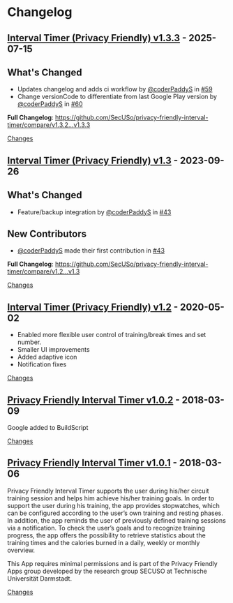 # Changelog

<a id="v1.3.3"></a>
## [Interval Timer (Privacy Friendly) v1.3.3](https://github.com/SecUSo/privacy-friendly-interval-timer/releases/tag/v1.3.3) - 2025-07-15

## What's Changed
* Updates changelog and adds ci workflow by [@coderPaddyS](https://github.com/coderPaddyS) in [#59](https://github.com/SecUSo/privacy-friendly-interval-timer/pull/59)
* Change versionCode to differentiate from last Google Play version by [@coderPaddyS](https://github.com/coderPaddyS) in [#60](https://github.com/SecUSo/privacy-friendly-interval-timer/pull/60)


**Full Changelog**: https://github.com/SecUSo/privacy-friendly-interval-timer/compare/v1.3.2...v1.3.3

[Changes][v1.3.3]


<a id="v1.3"></a>
## [Interval Timer (Privacy Friendly) v1.3](https://github.com/SecUSo/privacy-friendly-interval-timer/releases/tag/v1.3) - 2023-09-26

## What's Changed
* Feature/backup integration by [@coderPaddyS](https://github.com/coderPaddyS) in [#43](https://github.com/SecUSo/privacy-friendly-interval-timer/pull/43)

## New Contributors
* [@coderPaddyS](https://github.com/coderPaddyS) made their first contribution in [#43](https://github.com/SecUSo/privacy-friendly-interval-timer/pull/43)

**Full Changelog**: https://github.com/SecUSo/privacy-friendly-interval-timer/compare/v1.2...v1.3

[Changes][v1.3]


<a id="v1.2"></a>
## [Interval Timer (Privacy Friendly) v1.2](https://github.com/SecUSo/privacy-friendly-interval-timer/releases/tag/v1.2) - 2020-05-02

- Enabled more flexible user control of training/break times and set number.
- Smaller UI improvements
- Added adaptive icon
- Notification fixes


[Changes][v1.2]


<a id="v1.0.2"></a>
## [Privacy Friendly Interval Timer v1.0.2](https://github.com/SecUSo/privacy-friendly-interval-timer/releases/tag/v1.0.2) - 2018-03-09

Google added to BuildScript

[Changes][v1.0.2]


<a id="v1.0.1"></a>
## [Privacy Friendly Interval Timer v1.0.1](https://github.com/SecUSo/privacy-friendly-interval-timer/releases/tag/v1.0.1) - 2018-03-06

Privacy Friendly Interval Timer supports the user during his/her circuit training session and helps him achieve his/her training goals. In order to support the user during his training, the app provides stopwatches, which can be configured according to the user’s own training and resting phases. In addition, the app reminds the user of previously defined training sessions via a notification. To check the user’s goals and to recognize training progress, the app offers the possibility to retrieve statistics about the training times and the calories burned in a daily, weekly or monthly overview. 

This App requires minimal permissions and is part of the Privacy Friendly Apps group
developed by the research group SECUSO at Technische Universität Darmstadt. 


[Changes][v1.0.1]


[v1.3.3]: https://github.com/SecUSo/privacy-friendly-interval-timer/compare/v1.3...v1.3.3
[v1.3]: https://github.com/SecUSo/privacy-friendly-interval-timer/compare/v1.2...v1.3
[v1.2]: https://github.com/SecUSo/privacy-friendly-interval-timer/compare/v1.0.2...v1.2
[v1.0.2]: https://github.com/SecUSo/privacy-friendly-interval-timer/compare/v1.0.1...v1.0.2
[v1.0.1]: https://github.com/SecUSo/privacy-friendly-interval-timer/tree/v1.0.1

<!-- Generated by https://github.com/rhysd/changelog-from-release v3.9.0 -->
